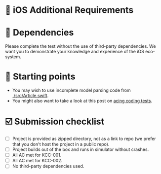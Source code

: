 # 📱 iOS Additional Requirements

# 👾 Dependencies

Please complete the test without the use of third-party dependencies. We want you to demonstrate your knowledge and experience of the iOS eco-system.

# 🚀 Starting points

- You may wish to use incomplete model parsing code from [./src/Article.swift](./src/Article.swift).
- You might also want to take a look at this post on [acing coding tests](https://medium.com/kinandcartacreated/i-followed-these-7-simple-steps-and-became-an-ios-coding-test-boss-7da963c3a40d).

# ☑️ Submission checklist

- [ ] Project is provided as zipped directory, not as a link to repo (we prefer that you don't host the project in a public repo).
- [ ] Project builds out of the box and runs in simulator without crashes.
- [ ] All AC met for KCC-001.
- [ ] All AC met for KCC-002.
- [ ] No third-party dependencies used.
